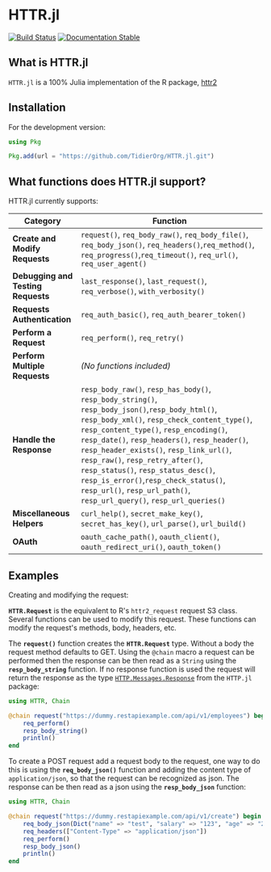 # HTTR.jl

<a href="https://github.com/TidierOrg/HTTR.jl/actions/workflows/CI.yml?query=branch%3Amain"><img alt="Build Status" src="https://github.com/TidierOrg/HTTR.jl/actions/workflows/CI.yml/badge.svg?branch=main"></a> <a href="https://tidierorg.github.io/HTTR.jl/dev"><img src="https://img.shields.io/badge/Docs-Latest-blue.svg" alt="Documentation Stable" /></a>

## What is HTTR.jl

`HTTR.jl` is a 100% Julia implementation of the R package, [httr2](https://github.com/r-lib/httr2)

## Installation

For the development version:

```julia
using Pkg

Pkg.add(url = "https://github.com/TidierOrg/HTTR.jl.git")
```

## What functions does HTTR.jl support?

HTTR.jl currently supports:

| **Category**                       | **Function**                                                                                                                                                                                                                                                                                                                                                                                                                                                                            |
| ---------------------------------- | --------------------------------------------------------------------------------------------------------------------------------------------------------------------------------------------------------------------------------------------------------------------------------------------------------------------------------------------------------------------------------------------------------------------------------------------------------------------------------------- |
| **Create and Modify Requests**     | `request()`, `req_body_raw()`, `req_body_file()`, `req_body_json()`, `req_headers()`,`req_method()`, `req_progress()`,`req_timeout()`, `req_url()`, `req_user_agent()`                                                                                                                                                                                                                                                                                                                  |
| **Debugging and Testing Requests** | `last_response()`, `last_request()`, `req_verbose()`, `with_verbosity()`                                                                                                                                                                                                                                                                                                                                                                                                                |
| **Requests Authentication**        | `req_auth_basic()`, `req_auth_bearer_token()`                                                                                                                                                                                                                                                                                                                                                                                                                                           |
| **Perform a Request**              | `req_perform()`, `req_retry()`                                                                                                                                                                                                                                                                                                                                                                                                                                                          |
| **Perform Multiple Requests**      | _(No functions included)_                                                                                                                                                                                                                                                                                                                                                                                                                                                               |
| **Handle the Response**            | `resp_body_raw()`, `resp_has_body()`, `resp_body_string()`, `resp_body_json()`,`resp_body_html()`, `resp_body_xml()`, `resp_check_content_type()`, `resp_content_type()`, `resp_encoding()`, `resp_date()`, `resp_headers()`, `resp_header()`, `resp_header_exists()`, `resp_link_url()`, `resp_raw()`, `resp_retry_after()`, `resp_status()`, `resp_status_desc()`, `resp_is_error()`,`resp_check_status()`, `resp_url()`, `resp_url_path()`, `resp_url_query()`, `resp_url_queries()` |
| **Miscellaneous Helpers**          | `curl_help()`, `secret_make_key()`, `secret_has_key()`, `url_parse()`, `url_build()`                                                                                                                                                                                                                                                                                                                                                                                                    |
| **OAuth**                          | `oauth_cache_path()`, `oauth_client()`, `oauth_redirect_uri()`, `oauth_token()`                                                                                                                                                                                                                                                                                                                                                                                                         |

## Examples

Creating and modifying the request:

**`HTTR.Request`** is the equivalent to R's `httr2_request` request S3 class. Several functions can be used to modify this request. These functions can modify the request's methods, body, headers, etc.

The **`request()`** function creates the **`HTTR.Request`** type. Without a body the request method defaults to GET. Using the `@chain` macro a request can be performed then the response can be then read as a `String` using the **`resp_body_string`** function. If no response function is used the request will return the response as the type [`HTTP.Messages.Response`](https://juliaweb.github.io/HTTP.jl/stable/reference/#HTTP.Messages.Response) from the `HTTP.jl` package:

```julia
using HTTR, Chain

@chain request("https://dummy.restapiexample.com/api/v1/employees") begin
    req_perform()
    resp_body_string()
    println()
end
```

To create a POST request add a request body to the request, one way to do this is using the **`req_body_json()`** function and adding the content type of `application/json`, so that the request can be recognized as json. The response can be then read as a json using the **`resp_body_json`** function:

```julia
using HTTR, Chain

@chain request("https://dummy.restapiexample.com/api/v1/create") begin
    req_body_json(Dict("name" => "test", "salary" => "123", "age" => "23"))
    req_headers(["Content-Type" => "application/json"])
    req_perform()
    resp_body_json()
    println()
end
```

